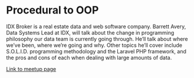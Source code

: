 # Procedural to OOP

IDX Broker is a real estate data and web software company. Barrett Avery, Data Systems Lead at IDX, will talk about the change in programming philosophy our data team is currently going through. He’ll talk about where we’ve been, where we’re going and why. Other topics he’ll cover include S.O.L.I.D. programming methodology and the Laravel PHP framework, and the pros and cons of each when dealing with large amounts of data.

[Link to meetup page](https://www.meetup.com/eugenewebdev/events/221848581/)
